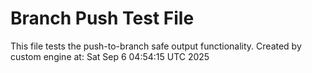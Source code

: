 # Branch Push Test File
This file tests the push-to-branch safe output functionality.
Created by custom engine at: Sat Sep  6 04:54:15 UTC 2025
